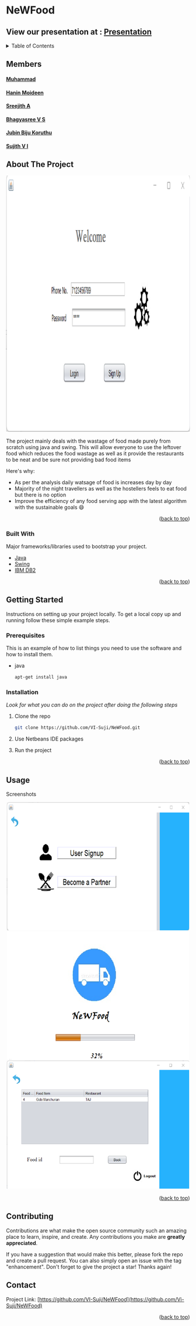 # NeWFood

## View our presentation at : [Presentation](https://prezi.com/view/2Oamlxai5faiFBw7qj63/)


<div id="top"></div>
<!--
*** Thanks for checking out the Best-README-Template. If you have a suggestion
*** that would make this better, please fork the repo and create a pull request
*** or simply open an issue with the tag "enhancement".
*** Don't forget to give the project a star!
*** Thanks again! Now go create something AMAZING! :D
-->




<!-- TABLE OF CONTENTS -->
<details>
  <summary>Table of Contents</summary>
  <ol>
    <li>
      <a href="#about-the-project">NeWFood</a>
      <ul>
        <li><a href="#built-with">Built With</a></li>
      </ul>
    </li>
    <li>
      <a href="#getting-started">Getting Started</a>
      <ul>
        <li><a href="#prerequisites">Prerequisites</a></li>
        <li><a href="#installation">Installation</a></li>
      </ul>
    </li>
    <li><a href="#usage">Usage</a></li>
    <li><a href="#contributing">Contributing</a></li>
    <li><a href="#contact">Contact</a></li>
  </ol>
</details>

<!--MEMBERS-->
## Members 

#### [Muhammad](https://github.com/Muhammedcv50)</br>
#### [Hanin Moideen](https://github.com/hmp-36)</br>
#### [Sreejith A](https://github.com/sreejith19)</br>
#### [Bhagyasree V S](https://github.com/bhagyavs)</br>
#### [Jubin Biju Koruthu](https://github.com/jubinbiju)</br>
#### [Sujith V I](https://github.com/VI-Suji)



<!-- ABOUT THE PROJECT -->
## About The Project

<div align="center">
  <a href="https://github.com/VI-Suji/NeWFood">
    <img src="Screenshots/loginnwf.png" alt="Logo" width="1000" height="700">
  </a>
</div>

The project mainly deals with the wastage of food made purely from scratch using java and swing. This will allow everyone to use the leftover food which reduces the food wastage as well as it provide the restaurants to be neat and be sure not providing bad food items

Here's why:
* As per the analysis daily watsage of food is increases day by day
* Majority of the night travellers as well as the hostellers feels to eat food but there is no option
* Improve the efficiency of any food serving app with the latest algorithm with the sustainable goals :smile:


<p align="right">(<a href="#top">back to top</a>)</p>



### Built With

Major frameworks/libraries used to bootstrap your project.

* [Java](https://java.com/en/)
* [Swing](https://en.wikipedia.org/wiki/Swing_(Java))
* [IBM DB2](https://cloud.ibm.com/catalog/services/db2)

<p align="right">(<a href="#top">back to top</a>)</p>



<!-- GETTING STARTED -->
## Getting Started

Instructions on setting up your project locally.
To get a local copy up and running follow these simple example steps.

### Prerequisites

This is an example of how to list things you need to use the software and how to install them.
* java
  ```sh
  apt-get install java
  ```

### Installation

_Look for what you can do on the project after doing the following steps_


1. Clone the repo
   ```sh
   git clone https://github.com/VI-Suji/NeWFood.git
   ```
2. Use Netbeans IDE packages

3. Run the project
<p align="right">(<a href="#top">back to top</a>)</p>



<!-- USAGE EXAMPLES -->
## Usage

Screenshots

<div align="center">
  <a href="https://github.com/VI-Suji/NeWFood">
    <img src="Screenshots/signup.png" alt="Logo" width="500" height="350">
  </a>
   <a href="https://github.com/VI-Suji/NeWFood">
    <img src="Screenshots/newfood.png" alt="Logo" width="500" height="350">
  </a>
   <a href="https://github.com/VI-Suji/NeWFood">
    <img src="Screenshots/userportal.png" alt="Logo" width="500" height="350">
  </a>
</div>

<p align="right">(<a href="#top">back to top</a>)</p>




<!-- CONTRIBUTING -->
## Contributing

Contributions are what make the open source community such an amazing place to learn, inspire, and create. Any contributions you make are **greatly appreciated**.

If you have a suggestion that would make this better, please fork the repo and create a pull request. You can also simply open an issue with the tag "enhancement".
Don't forget to give the project a star! Thanks again!


<!-- CONTACT -->
## Contact

Project Link: [https://github.com/VI-Suji/NeWFood](https://github.com/Vi-Suji/NeWFood)

<p align="right">(<a href="#top">back to top</a>)</p>
